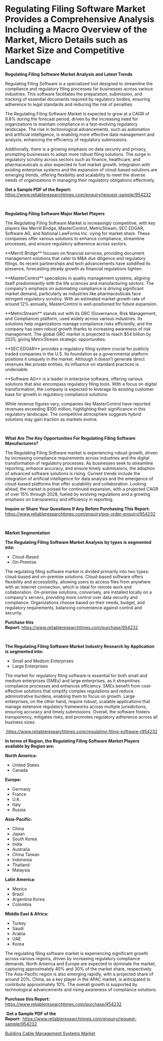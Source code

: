 <p><h1>Regulating Filing Software Market Provides a Comprehensive Analysis Including a Macro Overview of the Market, Micro Details such as Market Size and Competitive Landscape</h1></p><p><strong>Regulating Filing Software Market Analysis and Latest Trends</strong></p>
<p><p>Regulating Filing Software is a specialized tool designed to streamline the compliance and regulatory filing processes for businesses across various industries. This software facilitates the preparation, submission, and tracking of essential documents required by regulatory bodies, ensuring adherence to legal standards and reducing the risk of penalties. </p><p>The Regulating Filing Software Market is expected to grow at a CAGR of 9.8% during the forecast period, driven by the increasing need for organizations to maintain compliance in a fast-evolving regulatory landscape. The rise in technological advancements, such as automation and artificial intelligence, is enabling more effective data management and analysis, enhancing the efficiency of regulatory submissions. </p><p>Additionally, there is a growing emphasis on data security and privacy, prompting businesses to adopt more robust filing solutions. The surge in regulatory scrutiny across sectors such as finance, healthcare, and pharmaceuticals is also expected to fuel market growth. Integration with existing enterprise systems and the expansion of cloud-based solutions are emerging trends, offering flexibility and scalability to meet the diverse needs of organizations in managing their regulatory obligations effectively.</p></p>
<p><strong>Get a Sample PDF of the Report:&nbsp;</strong> <a href="https://www.reliableresearchtimes.com/enquiry/request-sample/954232?utm_campaign=3034&utm_medium=2&utm_source=Github&utm_content=ia&utm_term=07032025&utm_id=regulating-filing-software">https://www.reliableresearchtimes.com/enquiry/request-sample/954232</a></p>
<p>&nbsp;</p>
<p><strong>Regulating Filing Software Major Market Players</strong></p>
<p><p>The Regulating Filing Software Market is increasingly competitive, with key players like Merrill Bridge, MasterControl, MetricStream, SEC EDGAR, Software AG, and National LawForms Inc. vying for market share. These companies offer various solutions to enhance compliance, streamline processes, and ensure regulatory adherence across sectors.</p><p>**Merrill Bridge** focuses on financial services, providing document management solutions that cater to M&A due diligence and regulatory filings. Its recent partnerships and tech advancements have solidified its presence, forecasting steady growth as financial regulations tighten.</p><p>**MasterControl** specializes in quality management systems, aligning itself predominantly with the life sciences and manufacturing sectors. The company's emphasis on automating compliance is driving significant market demand, particularly as industries like pharmaceuticals face stringent regulatory scrutiny. With an estimated market growth rate of around 12% annually, MasterControl is well-positioned for future expansion.</p><p>**MetricStream** stands out with its GRC (Governance, Risk Management, and Compliance) platform, used widely across various industries. Its solutions help organizations manage compliance risks efficiently, and the company has seen robust growth thanks to increasing awareness of risk management. The global GRC market is projected to reach $54 billion by 2025, giving MetricStream strategic opportunities.</p><p>**SEC EDGAR** provides a regulatory filing system crucial for publicly traded companies in the U.S. Its foundation as a governmental platform positions it uniquely in the market. Although it doesn’t generate direct revenues like private entities, its influence on standard practices is undeniable.</p><p>**Software AG** is a leader in enterprise software, offering various solutions that also encompass regulatory filing tools. With a focus on digital transformation, the company is expected to leverage its existing customer base for growth in regulatory compliance solutions.</p><p>While revenue figures vary, companies like MasterControl have reported revenues exceeding $100 million, highlighting their significance in this regulatory landscape. The competitive atmosphere suggests hybrid solutions may gain traction as markets evolve.</p></p>
<p>&nbsp;</p>
<p><strong>What Are The Key Opportunities For Regulating Filing Software Manufacturers?</strong></p>
<p><p>The Regulating Filing Software market is experiencing robust growth, driven by increasing compliance requirements across industries and the digital transformation of regulatory processes. As businesses seek to streamline reporting, enhance accuracy, and ensure timely submissions, the adoption of advanced software solutions is rising. Current trends include the integration of artificial intelligence for data analysis and the emergence of cloud-based platforms that offer scalability and collaboration. Looking ahead, the market is poised for continued expansion, with a projected CAGR of over 15% through 2028, fueled by evolving regulations and a growing emphasis on transparency and efficiency in reporting.</p></p>
<p><strong>Inquire or Share Your Questions If Any Before Purchasing This Report:</strong> <a href="https://www.reliableresearchtimes.com/enquiry/pre-order-enquiry/954232?utm_campaign=3034&utm_medium=2&utm_source=Github&utm_content=ia&utm_term=07032025&utm_id=regulating-filing-software">https://www.reliableresearchtimes.com/enquiry/pre-order-enquiry/954232</a></p>
<p>&nbsp;</p>
<p><strong>Market Segmentation</strong></p>
<p><strong>The Regulating Filing Software Market Analysis by types is segmented into:</strong></p>
<p><ul><li>Cloud-Based</li><li>On-Premise</li></ul></p>
<p><p>The regulating filing software market is divided primarily into two types: cloud-based and on-premise solutions. Cloud-based software offers flexibility and accessibility, allowing users to access files from anywhere with an internet connection, which is ideal for remote work and collaboration. On-premise solutions, conversely, are installed locally on a company's servers, providing more control over data security and compliance. Organizations choose based on their needs, budget, and regulatory requirements, balancing convenience against control and security.</p></p>
<p><strong>Purchase this Report:&nbsp;</strong><a href="https://www.reliableresearchtimes.com/purchase/954232?utm_campaign=3034&utm_medium=2&utm_source=Github&utm_content=ia&utm_term=07032025&utm_id=regulating-filing-software">https://www.reliableresearchtimes.com/purchase/954232</a></p>
<p>&nbsp;</p>
<p><strong>The Regulating Filing Software Market Industry Research by Application is segmented into:</strong></p>
<p><ul><li>Small and Medium Enterprises</li><li>Large Enterprises</li></ul></p>
<p><p>The market for regulatory filing software is essential for both small and medium enterprises (SMEs) and large enterprises, as it streamlines compliance processes and enhances efficiency. SMEs benefit from cost-effective solutions that simplify complex regulations and reduce administrative burdens, enabling them to focus on growth. Large enterprises, on the other hand, require robust, scalable applications that manage extensive regulatory frameworks across multiple jurisdictions, ensuring accuracy and timely submissions. Overall, the software fosters transparency, mitigates risks, and promotes regulatory adherence across all business sizes.</p></p>
<p><a href="https://www.reliableresearchtimes.com/regulating-filing-software-r954232?utm_campaign=3034&utm_medium=2&utm_source=Github&utm_content=ia&utm_term=07032025&utm_id=regulating-filing-software">&nbsp;https://www.reliableresearchtimes.com/regulating-filing-software-r954232</a></p>
<p><strong>In terms of Region, the Regulating Filing Software Market Players available by Region are:</strong></p>
<p>
    <p> <strong> North America: </strong>
        <ul>
            <li>United States</li>
            <li>Canada</li>
        </ul>
        </p> 
    <p> <strong> Europe: </strong>
        <ul>
            <li>Germany</li>
            <li>France</li>
            <li>U.K.</li>
            <li>Italy</li>
            <li>Russia</li>
        </ul>
        </p> 
    <p> <strong> Asia-Pacific: </strong>
        <ul>
            <li>China</li>
            <li>Japan</li>
            <li>South Korea</li>
            <li>India</li>
            <li>Australia</li>
            <li>China Taiwan</li>
            <li>Indonesia</li>
            <li>Thailand</li>
            <li>Malaysia</li>
        </ul>
        </p> 
    <p> <strong> Latin America: </strong>
        <ul>
            <li>Mexico</li>
            <li>Brazil</li>
            <li>Argentina Korea</li>
            <li>Colombia</li>
        </ul>
        </p> 
    <p> <strong> Middle East & Africa: </strong>
        <ul>
            <li>Turkey</li>
            <li>Saudi</li>
            <li>Arabia</li>
            <li>UAE</li>
            <li>Korea</li>
        </ul>
    </p>
    </p>
<p><p>The regulating filing software market is experiencing significant growth across various regions, driven by increasing regulatory compliance demands. North America and Europe are expected to dominate the market, capturing approximately 40% and 30% of the market share, respectively. The Asia-Pacific region is also emerging rapidly, with a projected share of around 20%. China, as a key player in the APAC market, is anticipated to contribute approximately 10%. The overall growth is supported by technological advancements and rising awareness of compliance solutions.</p></p>
<p><strong>Purchase this Report: </strong><a href="https://www.reliableresearchtimes.com/purchase/954232?utm_campaign=3034&utm_medium=2&utm_source=Github&utm_content=ia&utm_term=07032025&utm_id=regulating-filing-software">https://www.reliableresearchtimes.com/purchase/954232</a></p>
<p>&nbsp;<strong>Get a Sample PDF of the Report:&nbsp;&nbsp;</strong><a href="https://www.reliableresearchtimes.com/enquiry/request-sample/954232?utm_campaign=3034&utm_medium=2&utm_source=Github&utm_content=ia&utm_term=07032025&utm_id=regulating-filing-software">https://www.reliableresearchtimes.com/enquiry/request-sample/954232</a></p>
<p><strong></strong></p>
<p><p><a href="https://github.com/chkrselia/Market-Research-Report-List-1/blob/main/building-cable-management-systems-market.md?utm_campaign=3034&utm_medium=2&utm_source=Github&utm_content=ia&utm_term=07032025&utm_id=regulating-filing-software">Building Cable Management Systems Market</a></p></p>